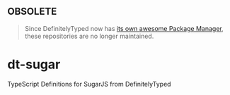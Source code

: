 ## OBSOLETE

> Since DefinitelyTyped now has [its own awesome Package Manager](http://tsdpm.com/), these repositories are no longer maintained.

dt-sugar
========

TypeScript Definitions for SugarJS from DefinitelyTyped
